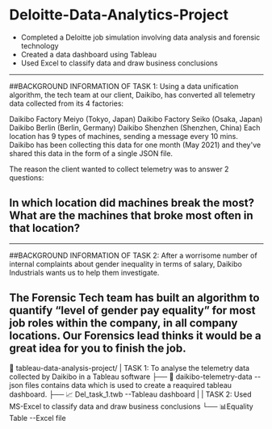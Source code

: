 # Deloitte-Data-Analytics-Project

 * Completed a Deloitte job simulation involving data analysis and forensic
   technology 
 * Created a data dashboard using Tableau 
 * Used Excel to classify data and draw business conclusions

---------------------------------------------------------------------------
##BACKGROUND INFORMATION OF TASK 1:
Using a data unification algorithm, the tech team at our client, Daikibo, has converted all telemetry data collected from its 4 factories:

Daikibo Factory Meiyo (Tokyo, Japan)
Daikibo Factory Seiko (Osaka, Japan)
Daikibo Berlin (Berlin, Germany)
Daikibo Shenzhen (Shenzhen, China)
Each location has 9 types of machines, sending a message every 10 mins. Daikibo has been collecting this data for one month (May 2021) and they've shared this data in the form of a single JSON file.

The reason the client wanted to collect telemetry was to answer 2 questions:

In which location did machines break the most?
What are the machines that broke most often in that location?
---------------------------------------------------------------------------

---------------------------------------------------------------------------
##BACKGROUND INFORMATION OF TASK 2:
After a worrisome number of internal complaints about gender inequality in terms of salary, Daikibo Industrials wants us to help them investigate.

The Forensic Tech team has built an algorithm to quantify “level of gender pay equality” for most job roles within the company, in all company locations. Our Forensics lead thinks it would be a great idea for you to finish the job.
---------------------------------------------------------------------------

   📁 tableau-data-analysis-project/
|   TASK 1: To analyse the telemetry data collected by Daikibo in a Tableau software
├── 📄 daikibo-telemetry-data    --json files contains data which is used to create a reaquired tableau dashboard.
├── 📈 Del_task_1.twb            --Tableau dashboard
|
|   TASK 2: Used MS-Excel to classify data and draw business conclusions
└── 📊Equality Table      --Excel file


